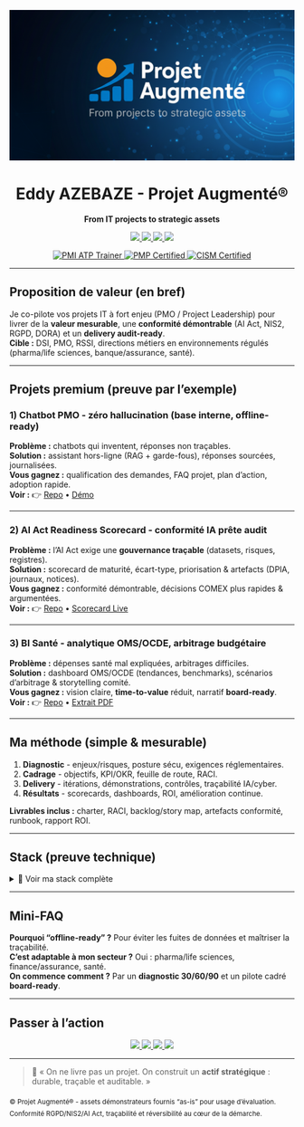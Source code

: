 <!--
README • Landing Page - Eddy AZEBAZE
Objectif : conversion-first (GitHub → Calendly), mobile-first, lisible rapidement
-->

<!-- BANNIÈRE -->
<p align="center">
  <img src="assets/banner-projet-augmente.png" alt="Projet Augmenté - From IT projects to strategic assets" width="880">
</p>

<h1 align="center">Eddy AZEBAZE - Projet Augmenté®</h1>
<p align="center"><strong>From IT projects to strategic assets</strong></p>

<p align="center">
  <a href="https://calendly.com/eddy-azebaze-proton/30min">
    <img src="https://img.shields.io/badge/📅_Réserver-30_min-blue?style=for-the-badge">
  </a>
  <a href="https://www.linkedin.com/in/eddy-azebaze-pmp-cism">
    <img src="https://img.shields.io/badge/🔗-LinkedIn-0A66C2?style=for-the-badge&logo=linkedin&logoColor=white">
  </a>
  <a href="mailto:eddy.azebaze@proton.me">
    <img src="https://img.shields.io/badge/✉️-Email_Direct-red?style=for-the-badge&logo=gmail&logoColor=white">
  </a>
  <a href="https://medium.com/@eddyazebaze">
    <img src="https://img.shields.io/badge/✍️-Medium-black?style=for-the-badge&logo=medium&logoColor=white">
  </a>
</p>

<p align="center">
  <a href="https://www.credly.com/badges/3797a0f9-e5de-4ad9-acf0-d463596983ca">
    <img alt="PMI ATP Trainer" src="https://img.shields.io/badge/PMI-ATP%20Trainer-brightgreen?logo=pmiprojectmanagement">
  </a>
  <a href="https://www.credly.com/badges/80aef1a1-8173-45a6-b508-0892da3a8ef9">
    <img alt="PMP Certified" src="https://img.shields.io/badge/PMP%C2%AE-Certified-0A66C2?logo=pmiprojectmanagement">
  </a>
  <a href="https://www.credly.com/badges/17512e3f-8b80-4de2-b3c8-896133b289f2/public_url">
    <img alt="CISM Certified" src="https://img.shields.io/badge/CISM%C2%AE-Certified-2E8B57">
  </a>
</p>

---

## Proposition de valeur (en bref)
Je co-pilote vos projets IT à fort enjeu (PMO / Project Leadership) pour livrer de la **valeur mesurable**, une **conformité démontrable** (AI Act, NIS2, RGPD, DORA) et un **delivery audit-ready**.  
**Cible :** DSI, PMO, RSSI, directions métiers en environnements régulés (pharma/life sciences, banque/assurance, santé).

---

## Projets premium (preuve par l’exemple)

### 1) Chatbot PMO - zéro hallucination (base interne, offline-ready)
**Problème :** chatbots qui inventent, réponses non traçables.  
**Solution :** assistant hors-ligne (RAG + garde-fous), réponses sourcées, journalisées.  
**Vous gagnez :** qualification des demandes, FAQ projet, plan d’action, adoption rapide.  
**Voir :** 👉 <a href="https://github.com/Eddyazebaze/pmo-chatbot/tree/main">Repo</a> • <a href="https://cdn.botpress.cloud/webchat/v3.2/shareable.html?configUrl=https://files.bpcontent.cloud/2025/09/20/23/20250920230011-RY5POMNZ.json">Démo</a>

---

### 2) AI Act Readiness Scorecard - conformité IA prête audit
**Problème :** l’AI Act exige une **gouvernance traçable** (datasets, risques, registres).  
**Solution :** scorecard de maturité, écart-type, priorisation & artefacts (DPIA, journaux, notices).  
**Vous gagnez :** conformité démontrable, décisions COMEX plus rapides & argumentées.  
**Voir :** 👉 <a href="https://github.com/Eddyazebaze/portfolio-projets/tree/main/02-ai-act-readiness-scorecard">Repo</a> • <a href="https://aiactreadinesssscorecard.netlify.app/">Scorecard Live</a>

---

### 3) BI Santé - analytique OMS/OCDE, arbitrage budgétaire
**Problème :** dépenses santé mal expliquées, arbitrages difficiles.  
**Solution :** dashboard OMS/OCDE (tendances, benchmarks), scénarios d’arbitrage & storytelling comité.  
**Vous gagnez :** vision claire, **time-to-value** réduit, narratif **board-ready**.  
**Voir :** 👉 <a href="https://github.com/Eddyazebaze/portfolio-projets/tree/main/06-analytics-sante-bi">Repo</a> • <a href="https://github.com/Eddyazebaze/portfolio-projets/blob/main/06-analytics-sante-bi/reporting/Depenses_Sante%20France_2012-2022_Ce%20que%20disent%20les%20donnees_OMS_Eddy%20AZEBAZE.pdf">Extrait PDF</a>

---

## Ma méthode (simple & mesurable)
1. **Diagnostic** - enjeux/risques, posture sécu, exigences réglementaires.  
2. **Cadrage** - objectifs, KPI/OKR, feuille de route, RACI.  
3. **Delivery** - itérations, démonstrations, contrôles, traçabilité IA/cyber.  
4. **Résultats** - scorecards, dashboards, ROI, amélioration continue.

**Livrables inclus :** charter, RACI, backlog/story map, artefacts conformité, runbook, rapport ROI.

---

## Stack (preuve technique)
<details>
  <summary>🧰 Voir ma stack complète</summary>

### 🧭 Gouvernance & Delivery
- GitHub Projects (PMO), Notion, Miro, MS Project, ClickUp  
- **Cycle de vie projet (SDLC)** : cadrage → build → test → run  

### 📊 Data & Insights
- Power BI, Tableau, Qlik Sense, Dataiku, Python (Pandas), SQL, DAX  
- Langages : HTML, SQL, DAX, Dataiku  

### 🤖 IA & Agents
- OpenAI API, Claude, Qwen, Botpress, LangChain, LangFlow  

### 🔒 Cybersécurité & Conformité
- OWASP ZAP, Security Headers, Aravo, Archer, OneTrust  

### ⚙️ Automatisation & Orchestration
- Make.com, Zapier, n8n, Databricks, Apache Airflow  

</details>

---

## Mini-FAQ
**Pourquoi “offline-ready” ?** Pour éviter les fuites de données et maîtriser la traçabilité.  
**C’est adaptable à mon secteur ?** Oui : pharma/life sciences, finance/assurance, santé.  
**On commence comment ?** Par un **diagnostic 30/60/90** et un pilote cadré **board-ready**.

---

## Passer à l’action
<p align="center">
  <a href="https://calendly.com/eddy-azebaze-proton/30min">
    <img src="https://img.shields.io/badge/📅_Réserver-30_min-blue?style=for-the-badge">
  </a>
  <a href="https://www.linkedin.com/in/eddy-azebaze-pmp-cism">
    <img src="https://img.shields.io/badge/🔗-LinkedIn-0A66C2?style=for-the-badge&logo=linkedin&logoColor=white">
  </a>
  <a href="mailto:eddy.azebaze@proton.me">
    <img src="https://img.shields.io/badge/✉️-Email_Direct-red?style=for-the-badge&logo=gmail&logoColor=white">
  </a>
  <a href="https://medium.com/@eddyazebaze">
    <img src="https://img.shields.io/badge/✍️-Medium-black?style=for-the-badge&logo=medium&logoColor=white">
  </a>
</p>

---

> 🧠 « On ne livre pas un projet. On construit un **actif stratégique** : durable, traçable et auditable. »

<sub>© Projet Augmenté® - assets démonstrateurs fournis “as-is” pour usage d’évaluation. Conformité RGPD/NIS2/AI Act, traçabilité et réversibilité au cœur de la démarche.</sub>
